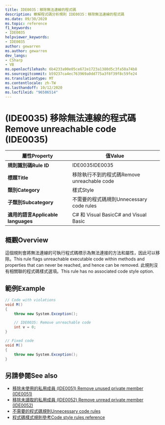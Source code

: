```yaml
---
title: IDE0035：移除無法連線的程式碼
description: 瞭解程式碼分析規則 IDE0035：移除無法連線的程式碼
ms.date: 09/30/2020
ms.topic: reference
f1_keywords:
- IDE0035
helpviewer_keywords:
- IDE0035
author: gewarren
ms.author: gewarren
dev_langs:
- CSharp
- VB
ms.openlocfilehash: 6b4233a90e05ce672e1723a1380d5c3fa50a74b8
ms.sourcegitcommit: b59237ca4ec763969a0dd775a3f8f39f8c59fe24
ms.translationtype: MT
ms.contentlocale: zh-TW
ms.lasthandoff: 10/12/2020
ms.locfileid: "96586514"
---
```

# <a name="remove-unreachable-code-ide0035"></a><span data-ttu-id="6ca22-103"> (IDE0035) 移除無法連線的程式碼</span><span class="sxs-lookup"><span data-stu-id="6ca22-103">Remove unreachable code (IDE0035)</span></span>

|<span data-ttu-id="6ca22-104">屬性</span><span class="sxs-lookup"><span data-stu-id="6ca22-104">Property</span></span>|<span data-ttu-id="6ca22-105">值</span><span class="sxs-lookup"><span data-stu-id="6ca22-105">Value</span></span>|
|-|-|
| <span data-ttu-id="6ca22-106">**規則識別碼**</span><span class="sxs-lookup"><span data-stu-id="6ca22-106">**Rule ID**</span></span> | <span data-ttu-id="6ca22-107">IDE0035</span><span class="sxs-lookup"><span data-stu-id="6ca22-107">IDE0035</span></span> |
| <span data-ttu-id="6ca22-108">**標題**</span><span class="sxs-lookup"><span data-stu-id="6ca22-108">**Title**</span></span> | <span data-ttu-id="6ca22-109">移除執行不到的程式碼</span><span class="sxs-lookup"><span data-stu-id="6ca22-109">Remove unreachable code</span></span> |
| <span data-ttu-id="6ca22-110">**類別**</span><span class="sxs-lookup"><span data-stu-id="6ca22-110">**Category**</span></span> | <span data-ttu-id="6ca22-111">樣式</span><span class="sxs-lookup"><span data-stu-id="6ca22-111">Style</span></span> |
| <span data-ttu-id="6ca22-112">**子類別**</span><span class="sxs-lookup"><span data-stu-id="6ca22-112">**Subcategory**</span></span> | <span data-ttu-id="6ca22-113">不需要的程式碼規則</span><span class="sxs-lookup"><span data-stu-id="6ca22-113">Unnecessary code rules</span></span> |
| <span data-ttu-id="6ca22-114">**適用的語言**</span><span class="sxs-lookup"><span data-stu-id="6ca22-114">**Applicable languages**</span></span> | <span data-ttu-id="6ca22-115">C# 和 Visual Basic</span><span class="sxs-lookup"><span data-stu-id="6ca22-115">C# and Visual Basic</span></span> |

## <a name="overview"></a><span data-ttu-id="6ca22-116">概觀</span><span class="sxs-lookup"><span data-stu-id="6ca22-116">Overview</span></span>

<span data-ttu-id="6ca22-117">這個規則會將無法連線的可執行程式碼標示為無法連接的方法和屬性，因此可以移除。</span><span class="sxs-lookup"><span data-stu-id="6ca22-117">This rule flags unreachable executable code within methods and properties that can never be reached, and hence can be removed.</span></span> <span data-ttu-id="6ca22-118">此規則沒有相關聯的程式碼樣式選項。</span><span class="sxs-lookup"><span data-stu-id="6ca22-118">This rule has no associated code style option.</span></span>

## <a name="example"></a><span data-ttu-id="6ca22-119">範例</span><span class="sxs-lookup"><span data-stu-id="6ca22-119">Example</span></span>

```csharp
// Code with violations
void M()
{
    throw new System.Exception();

    // IDE0035: Remove unreachable code
    int v = 0;
}

// Fixed code
void M()
{
    throw new System.Exception();
}
```

## <a name="see-also"></a><span data-ttu-id="6ca22-120">另請參閱</span><span class="sxs-lookup"><span data-stu-id="6ca22-120">See also</span></span>

- [<span data-ttu-id="6ca22-121">移除未使用的私用成員 (IDE0051) </span><span class="sxs-lookup"><span data-stu-id="6ca22-121">Remove unused private member (IDE0051)</span></span>](ide0051.md)
- [<span data-ttu-id="6ca22-122">移除未讀取的私用成員 (IDE0052) </span><span class="sxs-lookup"><span data-stu-id="6ca22-122">Remove unread private member (IDE0052)</span></span>](ide0052.md)
- [<span data-ttu-id="6ca22-123">不需要的程式碼規則</span><span class="sxs-lookup"><span data-stu-id="6ca22-123">Unnecessary code rules</span></span>](unnecessary-code-rules.md)
- [<span data-ttu-id="6ca22-124">程式碼樣式規則參考</span><span class="sxs-lookup"><span data-stu-id="6ca22-124">Code style rules reference</span></span>](index.md)
